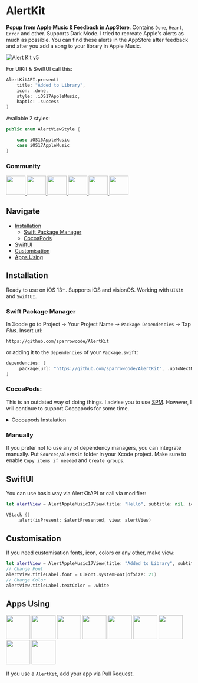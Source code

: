 # AlertKit

**Popup from Apple Music & Feedback in AppStore**. Contains `Done`, `Heart`, `Error` and other. Supports Dark Mode.
I tried to recreate Apple's alerts as much as possible. You can find these alerts in the AppStore after feedback and after you add a song to your library in Apple Music.

![Alert Kit v5](https://cdn.sparrowcode.io/github/alertkit/v5/preview-v1_2.png)

For UIKit & SwiftUI call this:

```swift
AlertKitAPI.present(
    title: "Added to Library",
    icon: .done,
    style: .iOS17AppleMusic,
    haptic: .success
)
```

Available 2 styles:

```swift
public enum AlertViewStyle {

    case iOS16AppleMusic
    case iOS17AppleMusic
}
```

### Community

<p float="left">
    <a href="https://twitter.com/sparrowcode_en">
        <img src="https://cdn.sparrowcode.io/github/badges/twitter-en.png?version=5" height="52">
    </a>
    <a href="https://twitter.com/sparrowcode_">
        <img src="https://cdn.sparrowcode.io/github/badges/twitter-ru.png?version=5" height="52">
    </a>
    <a href="https://t.me/sparrowcode_en">
        <img src="https://cdn.sparrowcode.io/github/badges/telegram-en.png?version=2" height="52">
    </a>
    <a href="https://t.me/sparrowcode">
        <img src="https://cdn.sparrowcode.io/github/badges/telegram-ru.png?version=2" height="52">
    </a>
        <a href="https://youtube.com/@sparrowcode">
        <img src="https://cdn.sparrowcode.io/github/badges/youtube-ru.png?version=1" height="52">
    </a>
    <a href="#apps-using">
        <img src="https://cdn.sparrowcode.io/github/badges/download-on-the-appstore.png?version=4" height="52">
    </a>
</p>

## Navigate

- [Installation](#installation)
  - [Swift Package Manager](#swift-package-manager)
  - [CocoaPods](#cocoapods)
- [SwiftUI](#swiftui)
- [Customisation](#customisation)
- [Apps Using](#apps-using)

## Installation

Ready to use on iOS 13+. Supports iOS and visionOS. Working with `UIKit` and `SwiftUI`.

### Swift Package Manager

In Xcode go to Project -> Your Project Name -> `Package Dependencies` -> Tap _Plus_. Insert url:

```
https://github.com/sparrowcode/AlertKit
```

or adding it to the `dependencies` of your `Package.swift`:

```swift
dependencies: [
    .package(url: "https://github.com/sparrowcode/AlertKit", .upToNextMajor(from: "5.1.1"))
]
```

### CocoaPods:

This is an outdated way of doing things. I advise you to use [SPM](#swift-package-manager). However, I will continue to support Cocoapods for some time.

<details><summary>Cocoapods Instalation</summary>

[CocoaPods](https://cocoapods.org) is a dependency manager. For usage and installation instructions, visit their website. To integrate using CocoaPods, specify it in your `Podfile`:

```ruby
pod 'SPAlert'
```

</details>

### Manually

If you prefer not to use any of dependency managers, you can integrate manually. Put `Sources/AlertKit` folder in your Xcode project. Make sure to enable `Copy items if needed` and `Create groups`.

## SwiftUI

You can use basic way via AlertKitAPI or call via modifier:

```swift
let alertView = AlertAppleMusic17View(title: "Hello", subtitle: nil, icon: .done)

VStack {}
    .alert(isPresent: $alertPresented, view: alertView)
```

## Customisation

If you need customisation fonts, icon, colors or any other, make view:

```swift
let alertView = AlertAppleMusic17View(title: "Added to Library", subtitle: nil, icon: .done)
// Change Font
alertView.titleLabel.font = UIFont.systemFont(ofSize: 21)
// Change Color
alertView.titleLabel.textColor = .white
```

## Apps Using

<p float="left">
    <a href="https://apps.apple.com/app/id1624477055"><img src="https://cdn.sparrowcode.io/github/apps-using/id1624477055.png?version=2" height="65"></a>
    <a href="https://apps.apple.com/app/id1625641322"><img src="https://cdn.sparrowcode.io/github/apps-using/id1625641322.png?version=2" height="65"></a>
    <a href="https://apps.apple.com/app/id1625641322"><img src="https://cdn.sparrowcode.io/github/apps-using/id6449774982.png?version=2" height="65"></a>
    <a href="https://apps.apple.com/app/id875280793"><img src="https://cdn.sparrowcode.io/github/apps-using/id875280793.png?version=2" height="65"></a>
    <a href="https://apps.apple.com/app/id743843090"><img src="https://cdn.sparrowcode.io/github/apps-using/id743843090.png?version=2" height="65"></a>
    <a href="https://apps.apple.com/app/id537070378"><img src="https://cdn.sparrowcode.io/github/apps-using/id537070378.png?version=2" height="65"></a>
    <a href="https://apps.apple.com/app/id1570676244"><img src="https://cdn.sparrowcode.io/github/apps-using/id1570676244.png?version=2" height="65"></a>
    <a href="https://apps.apple.com/app/id1617055933"><img src="https://cdn.sparrowcode.io/github/apps-using/id1617055933.png?version=2" height="65"></a>
    <a href="https://apps.apple.com/app/id1668579869"><img src="https://cdn.sparrowcode.io/github/apps-using/id1668579869.png?version=1" height="65"></a>
</p>

If you use a `AlertKit`, add your app via Pull Request.
